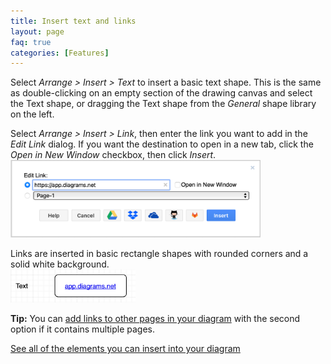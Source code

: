 ```yaml
---
title: Insert text and links
layout: page
faq: true
categories: [Features]
---
```


Select _Arrange > Insert > Text_ to insert a basic text shape. This is the same as double-clicking on an empty section of the drawing canvas and select the Text shape, or dragging the Text shape from the _General_ shape library on the left. 

Select _Arrange > Insert > Link_, then enter the link you want to add in the _Edit Link_ dialog. If you want the destination to open in a new tab, click the _Open in New Window_ checkbox, then click _Insert_. 
<br /><img src="/assets/img/blog/arrange-insert-link.png" style="width=100%;max-width:400px;height:auto;" alt="Enter your link in the text field, then click _Insert_ to add a rectangle shape with the link">

Links are inserted in basic rectangle shapes with rounded corners and a solid white background.
<br /><img src="/assets/img/blog/insert-text-link.png" style="width=100%;max-width:200px;height:auto;" alt="You can insert a text shape and a link in a rectangle via the Arrange > Insert menu in diagrams.net">

**Tip:** You can [add links to other pages in your diagram](/blog/multiple-page-diagrams.html) with the second option if it contains multiple pages.

[See all of the elements you can insert into your diagram](/doc/faq/arrange-insert-menu.html)